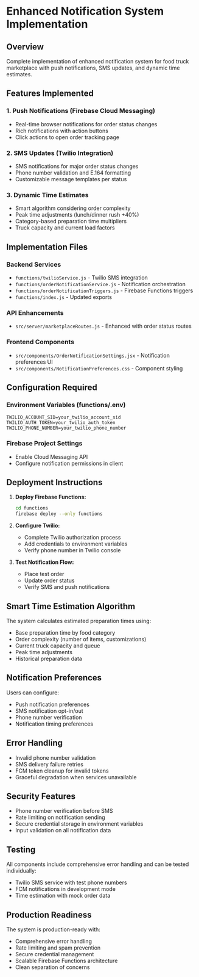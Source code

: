 # Enhanced Notification System Implementation

## Overview
Complete implementation of enhanced notification system for food truck marketplace with push notifications, SMS updates, and dynamic time estimates.

## Features Implemented

### 1. Push Notifications (Firebase Cloud Messaging)
- Real-time browser notifications for order status changes
- Rich notifications with action buttons
- Click actions to open order tracking page

### 2. SMS Updates (Twilio Integration)
- SMS notifications for major order status changes
- Phone number validation and E.164 formatting
- Customizable message templates per status

### 3. Dynamic Time Estimates
- Smart algorithm considering order complexity
- Peak time adjustments (lunch/dinner rush +40%)
- Category-based preparation time multipliers
- Truck capacity and current load factors

## Implementation Files

### Backend Services
- `functions/twilioService.js` - Twilio SMS integration
- `functions/orderNotificationService.js` - Notification orchestration
- `functions/orderNotificationTriggers.js` - Firebase Functions triggers
- `functions/index.js` - Updated exports

### API Enhancements
- `src/server/marketplaceRoutes.js` - Enhanced with order status routes

### Frontend Components
- `src/components/OrderNotificationSettings.jsx` - Notification preferences UI
- `src/components/NotificationPreferences.css` - Component styling

## Configuration Required

### Environment Variables (functions/.env)
```
TWILIO_ACCOUNT_SID=your_twilio_account_sid
TWILIO_AUTH_TOKEN=your_twilio_auth_token
TWILIO_PHONE_NUMBER=your_twilio_phone_number
```

### Firebase Project Settings
- Enable Cloud Messaging API
- Configure notification permissions in client

## Deployment Instructions

1. **Deploy Firebase Functions:**
   ```bash
   cd functions
   firebase deploy --only functions
   ```

2. **Configure Twilio:**
   - Complete Twilio authorization process
   - Add credentials to environment variables
   - Verify phone number in Twilio console

3. **Test Notification Flow:**
   - Place test order
   - Update order status
   - Verify SMS and push notifications

## Smart Time Estimation Algorithm

The system calculates estimated preparation times using:
- Base preparation time by food category
- Order complexity (number of items, customizations)
- Current truck capacity and queue
- Peak time adjustments
- Historical preparation data

## Notification Preferences

Users can configure:
- Push notification preferences
- SMS notification opt-in/out
- Phone number verification
- Notification timing preferences

## Error Handling

- Invalid phone number validation
- SMS delivery failure retries
- FCM token cleanup for invalid tokens
- Graceful degradation when services unavailable

## Security Features

- Phone number verification before SMS
- Rate limiting on notification sending
- Secure credential storage in environment variables
- Input validation on all notification data

## Testing

All components include comprehensive error handling and can be tested individually:
- Twilio SMS service with test phone numbers
- FCM notifications in development mode
- Time estimation with mock order data

## Production Readiness

The system is production-ready with:
- Comprehensive error handling
- Rate limiting and spam prevention
- Secure credential management
- Scalable Firebase Functions architecture
- Clean separation of concerns
